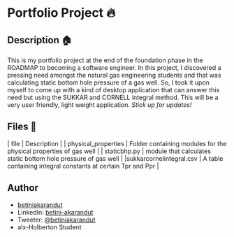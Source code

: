 # Portfolio Project :fire:

## Description :house:

This is my portfolio project at the end of the foundation phase in the ROADMAP to becoming a software engineer.
In this project, I discovered a pressing need amongst the natural gas engineering students and that was calculating static bottom hole pressure of a gas well. So, I took it upon myself to come up with a kind of desktop application that can answer this need but using the SUKKAR and CORNELL integral method. This will be a very user friendly, light weight application.
_Stick up for updates!_

## Files :pencil:

| file | Description |
| physical_properties | Folder containing modules for the physical properties of gas well |
| staticbhp.py | module that calculates static bottom hole pressure of gas well |
|sukkarcornelintegral.csv | A table containing integral constants at certain Tpr and Ppr |

## Author

- [betiniakarandut](https://www.github.com/betiniakarandut)
- LinkedIn: [betini-akarandut](https://www.linkedin.com/in/betini-akarandut-24654321a)
- Tweeter: [@betiniakarandut](https://twitter.com/betiniakarandut)
- alx-Holberton Student
